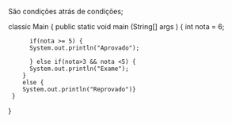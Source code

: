 São condições atrás de condições;

classic Main {
   public static void main (String[] args ) {
      int nota = 6;

		  if(nota >= 5) {
		  System.out.println("Aprovado");
		  
		  } else if(nota>3 && nota <5) {
		  System.out.println("Exame");
		}
		else {
		System.out.println("Reprovado")}
     }
}